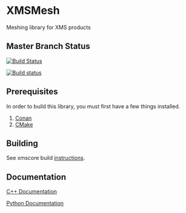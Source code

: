 
XMSMesh
=======

Meshing library for XMS products

Master Branch Status
--------------------

[![Build Status](https://travis-ci.org/Aquaveo/xmsmesh.svg?branch=master)](https://travis-ci.org/Aquaveo/xmsmesh)

[![Build status](https://ci.appveyor.com/api/projects/status/9rt489nowh8rt7ib?svg=true)](https://ci.appveyor.com/project/Aquaveo/xmsmesh)

Prerequisites
--------------
In order to build this library, you must first have a few things installed.
1. [Conan](https://conan.io)
2. [CMake](https://cmake.org)

Building
--------
See xmscore build [instructions](https://github.com/Aquaveo/xmscore/wiki/Building-Libraries).


Documentation
-------------

[C++ Documentation](https://aquaveo.github.io/xmsmesh/)

[Python Documentation](https://aquaveo.github.io/xmsmesh/pydocs)

